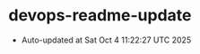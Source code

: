 # devops-readme-update
<!--START_SECTION:activity-->
- Auto-updated at Sat Oct  4 11:22:27 UTC 2025
<!--END_SECTION:activity-->
